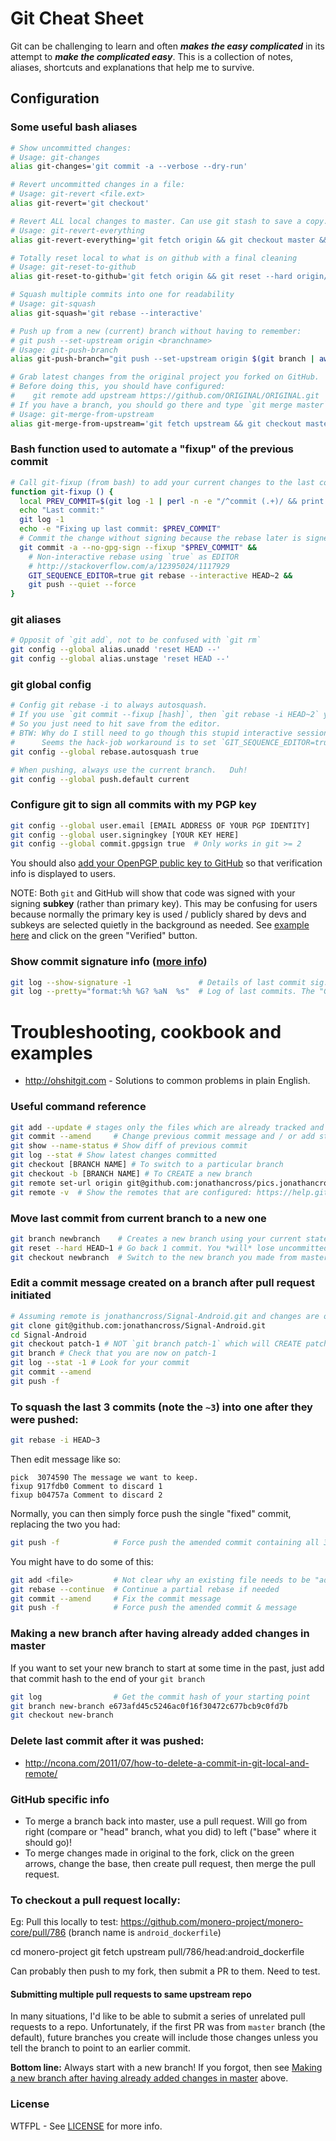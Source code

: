 Git Cheat Sheet
=======================

Git can be challenging to learn and often _**makes the easy complicated**_ in its attempt to _**make the complicated easy**_. This is a collection of notes, aliases, shortcuts and explanations that help me to survive.

## Configuration

### Some useful bash aliases
```bash
# Show uncommitted changes:
# Usage: git-changes
alias git-changes='git commit -a --verbose --dry-run'

# Revert uncommitted changes in a file:
# Usage: git-revert <file.ext>
alias git-revert='git checkout'

# Revert ALL local changes to master. Can use git stash to save a copy.
# Usage: git-revert-everything
alias git-revert-everything='git fetch origin && git checkout master && git reset --hard origin/master'

# Totally reset local to what is on github with a final cleaning
# Usage: git-reset-to-github
alias git-reset-to-github='git fetch origin && git reset --hard origin/master && git clean -ffdx'

# Squash multiple commits into one for readability
# Usage: git-squash
alias git-squash='git rebase --interactive'

# Push up from a new (current) branch without having to remember:
# git push --set-upstream origin <branchname>
# Usage: git-push-branch
alias git-push-branch="git push --set-upstream origin $(git branch | awk '/^\* / { print $2 }') > /dev/null"

# Grab latest changes from the original project you forked on GitHub.
# Before doing this, you should have configured:
#    git remote add upstream https://github.com/ORIGINAL/ORIGINAL.git
# If you have a branch, you should go there and type `git merge master`.
# Usage: git-merge-from-upstream
alias git-merge-from-upstream='git fetch upstream && git checkout master && git merge upstream/master'

```

### Bash function used to automate a "fixup" of the previous commit
```bash
# Call git-fixup (from bash) to add your current changes to the last commit and force push.
function git-fixup () {
  local PREV_COMMIT=$(git log -1 | perl -n -e "/^commit (.+)/ && print \"\$1\n\"")
  echo "Last commit:"
  git log -1
  echo -e "Fixing up last commit: $PREV_COMMIT"
  # Commit the change without signing because the rebase later is signed.
  git commit -a --no-gpg-sign --fixup "$PREV_COMMIT" &&
    # Non-interactive rebase using `true` as EDITOR
    # http://stackoverflow.com/a/12395024/1117929
    GIT_SEQUENCE_EDITOR=true git rebase --interactive HEAD~2 &&
    git push --quiet --force
}
```

### git aliases
```bash
# Opposit of `git add`, not to be confused with `git rm`
git config --global alias.unadd 'reset HEAD --'
git config --global alias.unstage 'reset HEAD --'
```

### git global config
```bash
# Config git rebase -i to always autosquash.
# If you use `git commit --fixup [hash]`, then `git rebase -i HEAD~2` you will see that it marks the fixup items.
# So you just need to hit save from the editor.
# BTW: Why do I still need to go though this stupid interactive session when using "autosquash"!?
#      Seems the hack-job workaround is to set `GIT_SEQUENCE_EDITOR=true`... see `git-fixup` above.
git config --global rebase.autosquash true

# When pushing, always use the current branch.   Duh!
git config --global push.default current
```

### Configure git to sign all commits with my PGP key
```bash
git config --global user.email [EMAIL ADDRESS OF YOUR PGP IDENTITY]
git config --global user.signingkey [YOUR KEY HERE]
git config --global commit.gpgsign true  # Only works in git >= 2
```

You should also [add your OpenPGP public key to GitHub](https://github.com/settings/keys) so that verification info is displayed to users.

NOTE: Both `git` and GitHub will show that code was signed with your signing **subkey** (rather than primary key).  This may be confusing for users because normally the primary key is used / publicly shared by devs and subkeys are selected quietly in the background as needed.  See [example here](https://github.com/jonathancross/j-renamer/commit/e93093aa5d87a33b0758b1614c31d70aae7999ed) and click on the green "Verified" button.

### Show commit signature info ([more info](https://git-scm.com/book/en/v2/Git-Tools-Signing-Your-Work))
```bash
git log --show-signature -1               # Details of last commit sig.
git log --pretty="format:%h %G? %aN  %s"  # Log of last commits. The "G" means good signature, "N" means no sig.
```

Troubleshooting, cookbook and examples
==============================

* http://ohshitgit.com - Solutions to common problems in plain English.

### Useful command reference
```bash
git add --update # stages only the files which are already tracked and not new
git commit --amend     # Change previous commit message and / or add staged files.
git show --name-status # Show diff of previous commit
git log --stat # Show latest changes committed
git checkout [BRANCH NAME] # To switch to a particular branch
git checkout -b [BRANCH NAME] # To CREATE a new branch
git remote set-url origin git@github.com:jonathancross/pics.jonathancross.com.git # Allow git push via ssh without password
git remote -v  # Show the remotes that are configured: https://help.github.com/articles/fork-a-repo/
```

### Move last commit from current branch to a new one
```bash
git branch newbranch    # Creates a new branch using your current state in master
git reset --hard HEAD~1 # Go back 1 commit. You *will* lose uncommitted work.
git checkout newbranch  # Switch to the new branch you made from master.
```

### Edit a commit message created on a branch after pull request initiated
```bash
# Assuming remote is jonathancross/Signal-Android.git and changes are on branch patch-1
git clone git@github.com:jonathancross/Signal-Android.git
cd Signal-Android
git checkout patch-1 # NOT `git branch patch-1` which will CREATE patch-1!!!!!!!!!
git branch # Check that you are now on patch-1
git log --stat -1 # Look for your commit
git commit --amend
git push -f
```


### To squash the last 3 commits (note the `~3`) into one after they were pushed:
```bash
git rebase -i HEAD~3
```

Then edit message like so:
```
pick  3074590 The message we want to keep.
fixup 917fdb0 Comment to discard 1
fixup b04757a Comment to discard 2
```

Normally, you can then simply force push the single "fixed" commit, replacing the two you had:
```bash
git push -f            # Force push the amended commit containing all 3 changes under one commit.
```

You might have to do some of this:
```bash
git add <file>         # Not clear why an existing file needs to be "added", but this is the way to mark resolution of conflicts.
git rebase --continue  # Continue a partial rebase if needed
git commit --amend     # Fix the commit message
git push -f            # Force push the amended commit & message
```

### Making a new branch after having already added changes in master
If you want to set your new branch to start at some time in the past, just add that commit hash to the end of your `git branch`
```bash
git log                # Get the commit hash of your starting point
git branch new-branch e673afd45c5246ac0f16f30472c677bcb9c0fd7b
git checkout new-branch
```

### Delete last commit after it was pushed:

* http://ncona.com/2011/07/how-to-delete-a-commit-in-git-local-and-remote/

### GitHub specific info
* To merge a branch back into master, use a pull request.  Will go from right (compare or "head" branch, what you did) to left ("base" where it should go)!
* To merge changes made in original to the fork, click on the green arrows, change the base, then create pull request, then merge the pull request.


### To checkout a pull request locally:
Eg: Pull this locally to test: https://github.com/monero-project/monero-core/pull/786 (branch name is `android_dockerfile`)

  cd monero-project
  git fetch upstream pull/786/head:android_dockerfile

Can probably then push to my fork, then submit a PR to them. Need to test.

#### Submitting multiple pull requests to same upstream repo
In many situations, I'd like to be able to submit a series of unrelated pull requests to a repo.
Unfortunately, if the first PR was from `master` branch (the default), future branches you create will include those changes unless you tell the branch to point to an earlier commit.

**Bottom line:** Always start with a new branch!  If you forgot, then see [Making a new branch after having already added changes in master](#making-a-new-branch-after-having-already-added-changes-in-master) above.

### License

WTFPL - See [LICENSE](https://github.com/jonathancross/jc-docs/blob/master/LICENSE) for more info.
